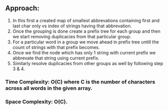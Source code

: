 ## Approach:
1. In this first a created map of smallest abbrevations containing first and last char only vs index of strings having that abbrevation.
2. Once the grouping is done create a prefix tree for each group and then we start removing duplicacies from that particular group.
3. For a particular word in a group we move ahead in prefix tree untill the count of strings with that prefix becomes.
4. Once we find the node which has only 1 string with current prefix we abbrevate that string using current prefix.
5. Similarly resolve duplicacies from other groups as well by following step 3 & 4.
​
### Time Complexity: O(C) where C is the number of characters across all words in the given array.
### Space Complexity: O(C).